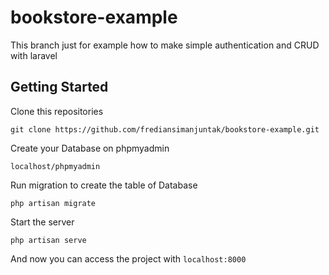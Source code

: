 # bookstore-example
This branch just for example how to make simple authentication and CRUD with laravel

## Getting Started

Clone this repositories

    git clone https://github.com/frediansimanjuntak/bookstore-example.git
    
Create your Database on phpmyadmin

    localhost/phpmyadmin
    
Run migration to create the table of Database

    php artisan migrate
    
Start the server
    
    php artisan serve
    
And now you can access the project with `localhost:8000` 
